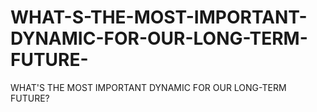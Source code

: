 # WHAT-S-THE-MOST-IMPORTANT-DYNAMIC-FOR-OUR-LONG-TERM-FUTURE-
WHAT'S THE MOST IMPORTANT DYNAMIC FOR OUR LONG-TERM FUTURE?
